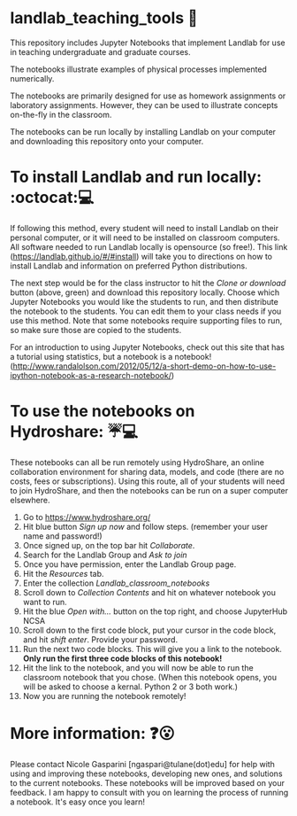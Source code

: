 # landlab_teaching_tools :raising_hand:

This repository includes Jupyter Notebooks that implement Landlab for use in teaching undergraduate and graduate courses.

The notebooks illustrate examples of physical processes implemented numerically.

The notebooks are primarily designed for use as homework assignments or laboratory assignments. However, they can be used to illustrate concepts on-the-fly in the classroom.

The notebooks can be run locally by installing Landlab on your computer and downloading this repository onto your computer.

# To install Landlab and run locally: :octocat::computer:

If following this method, every student will need to install Landlab on their personal computer, or it will need to be installed on classroom computers. All software needed to run Landlab locally is opensource (so free!). This link (https://landlab.github.io/#/#install) will take you to directions on how to install Landlab and information on preferred Python distributions. 

The next step would be for the class instructor to hit the _Clone or download_ button (above, green) and download this repository locally. Choose which Jupyter Notebooks you would like the students to run, and then distribute the notebook to the students. You can edit them to your class needs if you use this method. Note that some notebooks require supporting files to run, so make sure those are copied to the students.

For an introduction to using Jupyter Notebooks, check out this site that has a tutorial using statistics, but a notebook is a notebook! (http://www.randalolson.com/2012/05/12/a-short-demo-on-how-to-use-ipython-notebook-as-a-research-notebook/)

# To use the notebooks on Hydroshare: :umbrella::computer:

These notebooks can all be run remotely using HydroShare, an online collaboration environment for sharing data, models, and code (there are no costs, fees or subscriptions). Using this route, all of your students will need to join HydroShare, and then the notebooks can be run on a super computer elsewhere.

1. Go to https://www.hydroshare.org/
2. Hit blue button _Sign up now_ and follow steps. (remember your user name and password!)
3. Once signed up, on the top bar hit _Collaborate_.
4. Search for the Landlab Group and _Ask to join_
5. Once you have permission, enter the Landlab Group page.
6. Hit the _Resources_ tab.
7. Enter the collection _Landlab\_classroom\_notebooks_
8. Scroll down to _Collection Contents_ and hit on whatever notebook you want to run.
9. Hit the blue _Open with..._ button on the top right, and choose JupyterHub NCSA
10. Scroll down to the first code block, put your cursor in the code block, and hit _shift enter_. Provide your password.
11. Run the next two code blocks. This will give you a link to the notebook. **Only run the first three code blocks of this notebook!**
12. Hit the link to the notebook, and you will now be able to run the classroom notebook that you chose. (When this notebook opens, you will be asked to choose a kernal. Python 2 or 3 both work.)
13. Now you are running the notebook remotely!

# More information: :question::open_mouth:

Please contact Nicole Gasparini [ngaspari@tulane(dot)edu] for help with using and improving these notebooks, developing new ones, and solutions to the current notebooks. These notebooks will be improved based on your feedback. I am happy to consult with you on learning the process of running a notebook. It's easy once you learn! 
